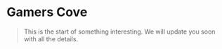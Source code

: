# Gamers Cove

> This is the start of something interesting. We will update you soon with all the details.
